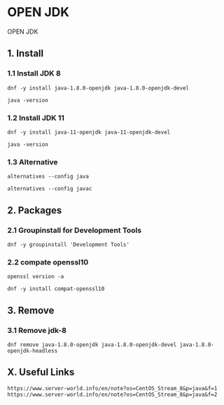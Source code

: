 # OPEN JDK
OPEN JDK

## 1. Install

### 1.1 Install JDK 8

    dnf -y install java-1.8.0-openjdk java-1.8.0-openjdk-devel
    
    java -version
            
### 1.2 Install JDK 11

    dnf -y install java-11-openjdk java-11-openjdk-devel
    
    java -version

### 1.3 Alternative

    alternatives --config java
    
    alternatives --config javac

## 2. Packages

### 2.1 Groupinstall for Development Tools

    dnf -y groupinstall 'Development Tools'

### 2.2 compate openssl10

    openssl version -a
    
    dnf -y install compat-openssl10

## 3. Remove

### 3.1 Remove jdk-8

    dnf remove java-1.8.0-openjdk java-1.8.0-openjdk-devel java-1.8.0-openjdk-headless

## X. Useful Links

    https://www.server-world.info/en/note?os=CentOS_Stream_8&p=java&f=1
    https://www.server-world.info/en/note?os=CentOS_Stream_8&p=java&f=2
